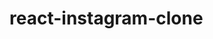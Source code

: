 # react-instagram-clone
 
<!-- //https://www.youtube.com/watch?v=7FTfFsk4nWU  -->
<!-- //https://www.youtube.com/watch?v=vj74y3rbjtA 54 -->
